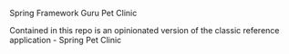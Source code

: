 Spring Framework Guru Pet Clinic

Contained in this repo is an opinionated version of the classic reference application - Spring Pet Clinic
